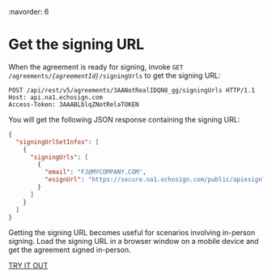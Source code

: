 :navorder: 6

# Get the signing URL

When the agreement is ready for signing, invoke `GET /agreements/`_`{agreementId}`_`/signingUrls` to get the signing URL:

```http
POST /api/rest/v5/agreements/3AANotRealIDQN8_gg/signingUrls HTTP/1.1
Host: api.na1.echosign.com
Access-Token: 3AAABLblqZNotRelaTOKEN
```

You will get the following JSON response containing the signing URL:

```json
{
  "signingUrlSetInfos": [
    {
      "signingUrls": [
        {
          "email": "FJ@MYCOMPANY.COM",
          "esignUrl": "https://secure.na1.echosign.com/public/apiesign?pid=CBFNotTheRealIDw3w*"
        }
      ]
    }
  ]
}
```
    
Getting the signing URL becomes useful for scenarios involving in-person signing. Load the signing URL in a browser window on a mobile device and get the agreement signed in-person.

[TRY IT OUT](https://secure.na1.echosign.com/public/docs/restapi/v5#!/agreements/_0_1_2_3_4)

